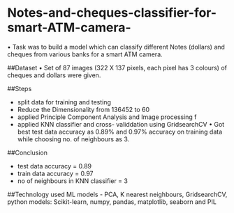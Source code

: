 # Notes-and-cheques-classifier-for-smart-ATM-camera-
•	Task was to build a model which can classify different Notes (dollars) and cheques from various banks for a smart ATM camera.

##Dataset
•	Set of 87 images (322 X 137 pixels, each pixel has 3 colours) of cheques and dollars were given. 

##Steps
- split data for training and testing 
- Reduce the Dimensionality from 136452 to 60
- applied Principle Component Analysis and Image processing f
- applied KNN classifier and cross- validdation using GridsearchCV
•	Got best test data accuracy as 0.89% and 0.97% accuracy on training data while choosing no. of neighbours as 3.

##Conclusion
- test data accuracy = 0.89
- train data accuracy = 0.97
- no of neighbours in KNN classifier = 3 

##Technology used
ML models - PCA, K nearest neighbours, GridsearchCV, python models:  Scikit-learn, numpy, pandas, matplotlib, seaborn and PIL 
